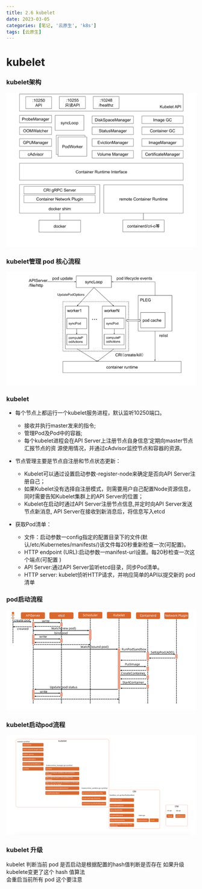 ```yaml
---
title: 2.6 kubelet
date: 2023-03-05
categories: [笔记, '云原生', 'k8s']
tags: [云原生]
---
```


# kubelet

### kubelet架构
![](/commons/云原生/docker/image/2.6(1).png)

### kubelet管理 pod 核心流程
![](/commons/云原生/docker/image/2.6(2).png)

### kubelet
* 每个节点上都运行一个kubelet服务进程，默认监听10250端口。
  * 接收并执行master发来的指令;
  * 管理Pod及Pod中的容器;
  * 每个kubelet进程会在API Server上注册节点自身信息’定期向master节点汇报节点的资 源使用情况，并通过cAdvisor监控节点和容器的资源。

* 节点管理主要是节点自注册和节点状态更新：
  * Kubelet可以通过设置启动参数-register-node来确定是否向API Server注册自己；
  * 如果Kubelet没有选择自注册模式，则需要用户自己配置Node资源信息，同时需要告知Kubelet集群上的API Server的位置；
  * Kubelet在启动时通过API Server注册节点信息,并定时向API Server发送节点新消息, API Server在接收到新消息后，将信息写入etcd

* 获取Pod清单：
  * 文件：启动参数一config指定的配置目录下的文件(默认/etc/Kubernetes/manifests/)该文件每20秒重新检查一次(可配置)。
  * HTTP endpoint (URL):启动参数一manifest-url设置。每20秒检查一次这个端点(可配置 )
  * API Server:通过API Server监听etcd目录，同步Pod清单。
  * HTTP server: kubelet侦听HTTP请求，并响应简单的API以提交新的 pod 清单

### pod启动流程
![](/commons/云原生/docker/image/2.6(3).png)

### kubelet启动pod流程
![](/commons/云原生/docker/image/2.6(4).png)

### kubelet 升级
kubelet 判断当前 pod 是否启动是根据配置的hash值判断是否存在  如果升级 kubelete变更了这个 hash 值算法<br>
会重启当前所有 pod  这个要注意

